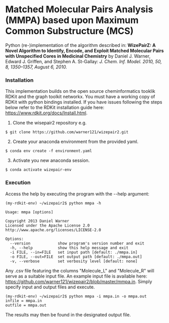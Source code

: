 # Matched Molecular Pairs Analysis (MMPA) based upon Maximum Common Substructure (MCS)
Python (re-)implementation of the algorithm described in: **WizePairZ: A Novel Algorithm to Identify, Encode, and Exploit Matched Molecular Pairs with Unspecified Cores in Medicinal Chemistry** by Daniel J. Warner, Edward J. Griffen, and Stephen A. St-Gallay: *J. Chem. Inf. Model. 2010, 50, 8, 1350–1357, August 6, 2010.*

### Installation
This implementation builds on the open source cheminformatics tooklik RDKit and the graph toolkit networkx. You must have a working copy of RDKit with python bindings installed. If you have issues following the steps below refer to the RDKit installation guide here: https://www.rdkit.org/docs/Install.html.  

1. Clone the wisepair2 repository e.g.  
```
$ git clone https://github.com/warner121/wizepair2.git
```
2. Create your anaconda environment from the provided yaml.  
```
$ conda env create -f environment.yaml
```
3. Activate you new anaconda session.  
```
$ conda activate wizepair-env
```

### Execution
Access the help by executing the program with the --help argument:
```
(my-rdkit-env) ~/wizepair2$ python mmpa -h

Usage: mmpa [options]  
  
Copyright 2013 Daniel Warner  
Licensed under the Apache License 2.0  
http://www.apache.org/licenses/LICENSE-2.0  

Options:  
  --version            show program's version number and exit  
  -h, --help           show this help message and exit  
  -i FILE, --in=FILE   set input path [default: ./mmpa.in]  
  -o FILE, --out=FILE  set output path [default: ./mmpa.out]  
  -v, --verbose        set verbosity level [default: none]
```
Any .csv file featuring the columns "Molecule_L" and "Molecule_R" will serve as a suitable input file. An example input file is available here: https://github.com/warner121/wizepair2/blob/master/mmpa.in. 
Simply specify input and output files and execute.
```
(my-rdkit-env) ~/wizepair2$ python mmpa -i mmpa.in -o mmpa.out
infile = mmpa.in
outfile = mmpa.out
```
The results may then be found in the designated output file.
